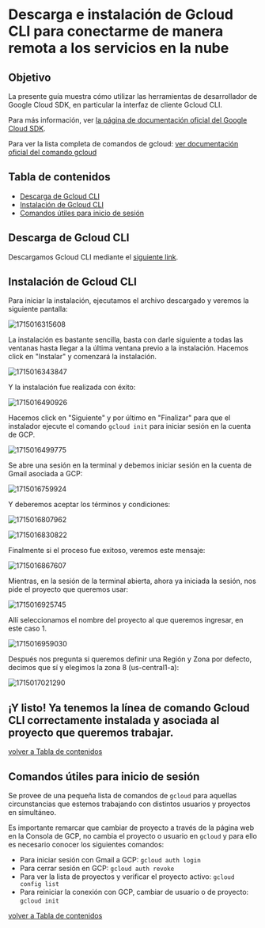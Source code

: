 # Descarga e instalación de Gcloud CLI para conectarme de manera remota a los servicios en la nube

## Objetivo

La presente guía muestra cómo utilizar las herramientas de desarrollador de Google Cloud SDK, en particular la interfaz de cliente Gcloud CLI.

Para más información, ver [la página de documentación oficial del Google Cloud SDK](https://cloud.google.com/sdk?hl=es-419).

Para ver la lista completa de comandos de gcloud: [ver documentación oficial del comando gcloud](https://cloud.google.com/sdk/gcloud/reference)

## Tabla de contenidos

* [Descarga de Gcloud CLI](https://github.com/datacloudclub/datacloudclub/blob/main/Google%20Cloud%20Platform%20(GCP)/Gu%C3%ADas/gcloud_cli_install.md#descarga-de-gcloud-cli)
* [Instalación de Gcloud CLI](https://github.com/datacloudclub/datacloudclub/blob/main/Google%20Cloud%20Platform%20(GCP)/Gu%C3%ADas/gcloud_cli_install.md#instalaci%C3%B3n-de-gcloud-cli)
* [Comandos útiles para inicio de sesión](https://github.com/datacloudclub/datacloudclub/blob/main/Google%20Cloud%20Platform%20(GCP)/Gu%C3%ADas/gcloud_cli_install.md#comandos-%C3%BAtiles-para-inicio-de-sesi%C3%B3n)

## Descarga de Gcloud CLI

Descargamos Gcloud CLI mediante el [siguiente link](https://dl.google.com/dl/cloudsdk/channels/rapid/GoogleCloudSDKInstaller.exe?hl=es-419).

## Instalación de Gcloud CLI

Para iniciar la instalación, ejecutamos el archivo descargado y veremos la siguiente pantalla:

![1715016315608](image/gcloud_cli_install/1715016315608.png)

La instalación es bastante sencilla, basta con darle siguiente a todas las ventanas hasta llegar a la última ventana previo a la instalación. Hacemos click en "Instalar" y comenzará la instalación.

![1715016343847](image/gcloud_cli_install/1715016343847.png)

Y la instalación fue realizada con éxito:

![1715016490926](image/gcloud_cli_install/1715016490926.png)

Hacemos click en "Siguiente" y por último en "Finalizar" para que el instalador ejecute el comando `gcloud init` para iniciar sesión en la cuenta de GCP.

![1715016499775](image/gcloud_cli_install/1715016499775.png)

Se abre una sesión en la terminal y debemos iniciar sesión en la cuenta de Gmail asociada a GCP:

![1715016759924](image/gcloud_cli_install/1715016759924.png)

Y deberemos aceptar los términos y condiciones:

![1715016807962](image/gcloud_cli_install/1715016807962.png)

![1715016830822](image/gcloud_cli_install/1715016830822.png)

Finalmente si el proceso fue exitoso, veremos este mensaje:

![1715016867607](image/gcloud_cli_install/1715016867607.png)

Mientras, en la sesión de la terminal abierta, ahora ya iniciada la sesión, nos pide el proyecto que queremos usar:

![1715016925745](image/gcloud_cli_install/1715016925745.png)

Allí seleccionamos el nombre del proyecto al que queremos ingresar, en este caso 1.

![1715016959030](image/gcloud_cli_install/1715016959030.png)

Después nos pregunta si queremos definir una Región y Zona por defecto, decimos que sí y elegimos la zona 8 (us-central1-a):

![1715017021290](image/gcloud_cli_install/1715017021290.png)

## ¡Y listo! Ya tenemos la línea de comando Gcloud CLI correctamente instalada y asociada al proyecto que queremos trabajar.

[volver a Tabla de contenidos](https://github.com/datacloudclub/datacloudclub/blob/main/Google%20Cloud%20Platform%20(GCP)/Gu%C3%ADas/gcloud_cli_install.md#tabla-de-contenidos)

## Comandos útiles para inicio de sesión

Se provee de una pequeña lista de comandos de `gcloud` para aquellas circunstancias que estemos trabajando con distintos usuarios y proyectos en simultáneo.

Es importante remarcar que cambiar de proyecto a través de la página web en la Consola de GCP, no cambia el proyecto o usuario en `gcloud` y para ello es necesario conocer los siguientes comandos:

* Para iniciar sesión con Gmail a GCP: `gcloud auth login`
* Para cerrar sesión en GCP: `gcloud auth revoke`
* Para ver la lista de proyectos y verificar el proyecto activo: `gcloud config list`
* Para reiniciar la conexión con GCP, cambiar de usuario o de proyecto: `gcloud init`

[volver a Tabla de contenidos](https://github.com/datacloudclub/datacloudclub/blob/main/Google%20Cloud%20Platform%20(GCP)/Gu%C3%ADas/gcloud_cli_install.md#tabla-de-contenidos)
